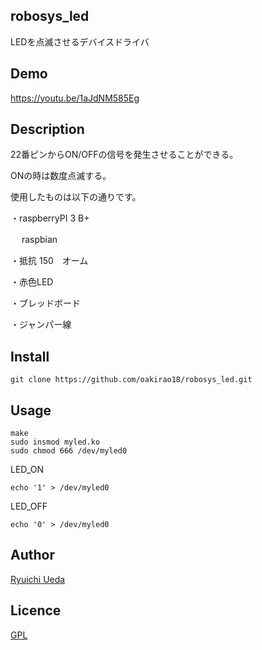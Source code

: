 ## robosys_led

LEDを点滅させるデバイスドライバ

## Demo

https://youtu.be/1aJdNM585Eg


## Description

22番ピンからON/OFFの信号を発生させることができる。

ONの時は数度点滅する。

使用したものは以下の通りです。

・raspberryPI 3 B+

　 raspbian

・抵抗 150　オーム

・赤色LED

・ブレッドボード

・ジャンパー線

## Install

```
git clone https://github.com/oakirao18/robosys_led.git
```

## Usage

```
make
sudo insmod myled.ko
sudo chmod 666 /dev/myled0
```


LED_ON
```
echo '1' > /dev/myled0
```
LED_OFF
```
echo '0' > /dev/myled0
```
## Author

[Ryuichi Ueda](https://github.com/ryuichiueda)

## Licence

[GPL](https://www.gnu.org/licenses/gpl-3.0.ja.html)
